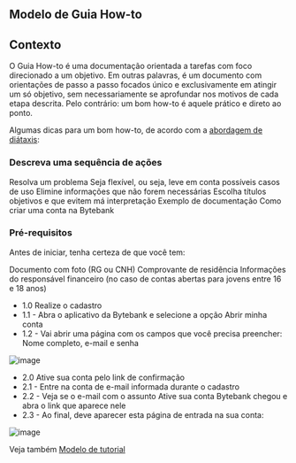 ## Modelo de Guia How-to

## Contexto
O Guia How-to é uma documentação orientada a tarefas com foco direcionado a um objetivo. Em outras palavras, é um documento com orientações de passo a passo focados único e exclusivamente em atingir um só objetivo, sem necessariamente se aprofundar nos motivos de cada etapa descrita. Pelo contrário: um bom how-to é aquele prático e direto ao ponto.

Algumas dicas para um bom how-to, de acordo com a [abordagem de diátaxis](https://diataxis.fr/how-to-guides/):

### Descreva uma sequência de ações
Resolva um problema
Seja flexível, ou seja, leve em conta possíveis casos de uso
Elimine informações que não forem necessárias
Escolha títulos objetivos e que evitem má interpretação
Exemplo de documentação
Como criar uma conta na Bytebank
### Pré-requisitos
Antes de iniciar, tenha certeza de que você tem:

Documento com foto (RG ou CNH)
Comprovante de residência
Informações do responsável financeiro (no caso de contas abertas para jovens entre 16 e 18 anos)
* 1.0 Realize o cadastro
* 1.1 - Abra o aplicativo da Bytebank e selecione a opção Abrir minha conta
* 1.2 - Vai abrir uma página com os campos que você precisa preencher: Nome completo, e-mail e senha

![image](https://www.idinheiro.com.br/wp-content/uploads/2020/07/Abrir-conta-corrente-banco-do-brasil-celular.webp)

* 2.0 Ative sua conta pelo link de confirmação
* 2.1 - Entre na conta de e-mail informada durante o cadastro
* 2.2 - Veja se o e-mail com o assunto Ative sua conta Bytebank chegou e abra o link que aparece nele
* 2.3 - Ao final, deve aparecer esta página de entrada na sua conta:

![image](https://ajuda.contaazul.com/hc/article_attachments/15573049620365)

Veja também
[Modelo de tutorial](https://github.com/anapaulalange/projeto-alura/blob/main/tutorial.md)
